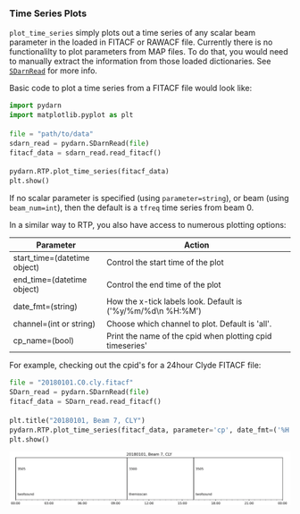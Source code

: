 ### Time Series Plots

`plot_time_series` simply plots out a time series of any scalar beam parameter in the loaded in FITACF or RAWACF file. Currently there is no functionalilty to plot parameters from MAP files. To do that, you would need to manually extract the information from those loaded dictionaries. See [`SDarnRead`](code/SDarnRead.md) for more info.

Basic code to plot a time series from a FITACF file would look like:
```python
import pydarn
import matplotlib.pyplot as plt

file = "path/to/data"
sdarn_read = pydarn.SDarnRead(file)
fitacf_data = sdarn_read.read_fitacf()
 
pydarn.RTP.plot_time_series(fitacf_data)
plt.show()
```    
If no scalar parameter is specified (using `parameter=string`), or beam (using `beam_num=int`), then the default is a `tfreq` time series from beam 0. 

In a similar way to RTP, you also have access to numerous plotting options:


| Parameter                    | Action                                                      |
|------------------------------|-------------------------------------------------------------|
| start_time=(datetime object) | Control the start time of the plot                          |
| end_time=(datetime object)   | Control the end time of the plot                            |
| date_fmt=(string)            | How the x-tick labels look. Default is ('%y/%m/%d\n %H:%M') |
| channel=(int or string)      | Choose which channel to plot. Default is 'all'.             |
| cp_name=(bool)               | Print the name of the cpid when plotting cpid timeseries' |


For example, checking out the cpid's for a 24hour Clyde FITACF file:

```python
file = "20180101.C0.cly.fitacf"
SDarn_read = pydarn.SDarnRead(file)
fitacf_data = SDarn_read.read_fitacf()

plt.title("20180101, Beam 7, CLY")
pydarn.RTP.plot_time_series(fitacf_data, parameter='cp', date_fmt=('%H:%M'), beam_no=7)
plt.show()
```    
![](../imgs/cpid_eg.png)
